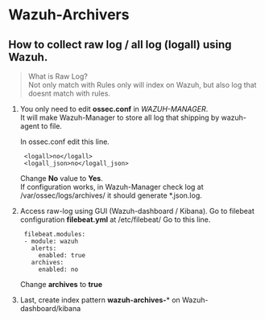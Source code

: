 # Wazuh-Archivers
## How to collect raw log / all log (logall) using Wazuh. ##

> What is Raw Log? <br>
Not only match with Rules only will index on Wazuh, but also log that doesnt match with rules.

1. You only need to edit **ossec.conf** in *WAZUH-MANAGER*. <br>
    It will make Wazuh-Manager to store all log that shipping by wazuh-agent to file. 

    In ossec.conf edit this line.
    
        <logall>no</logall>
        <logall_json>no</logall_json>
    
   Change **No** value to **Yes**. <br>
   If configuration works, in Wazuh-Manager check log at /var/ossec/logs/archives/ it should generate *.json.log.

2. Access raw-log using GUI (Wazuh-dashboard / Kibana).
   Go to filebeat configuration **filebeat.yml** at /etc/filebeat/
   Go to this line.
   
        filebeat.modules:
        - module: wazuh
          alerts:
            enabled: true
          archives:
            enabled: no
    
   Change **archives** to **true**

3. Last, create index pattern **wazuh-archives-*** on Wazuh-dashboard/kibana
